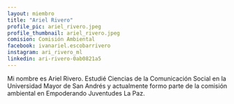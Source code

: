 ```yaml
---
layout: miembro
title: "Ariel Rivero"
profile_pic: ariel_rivero.jpeg
profile_thumbnail: ariel_rivero.jpeg
comision: Comisión Ambiental
facebook: ivanariel.escobarrivero
instagram: ari_rivero_ml
linkedin: ari-rivero-0ab0821a5
---
```


Mi nombre es Ariel Rivero. Estudié Ciencias de la Comunicación Social en la Universidad Mayor de San Andrés y actualmente formo parte de la comisión ambiental en Empoderando Juventudes La Paz.
